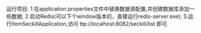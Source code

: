 运行项目:
1.在application.properties文件中替换数据源配置,并创建数据库添加一些数据;
2.启动Redis(可以下个window版本的，直接运行redis-server.exe);
3.运行ItemSeckillApplication,访问 ttp://localhost:8082/seckill/list  即可.
